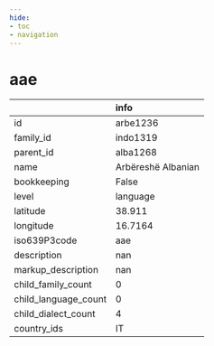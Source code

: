 ```yaml
---
hide:
- toc
- navigation
---
```

# aae
|                      | info               |
|:---------------------|:-------------------|
| id                   | arbe1236           |
| family_id            | indo1319           |
| parent_id            | alba1268           |
| name                 | Arbëreshë Albanian |
| bookkeeping          | False              |
| level                | language           |
| latitude             | 38.911             |
| longitude            | 16.7164            |
| iso639P3code         | aae                |
| description          | nan                |
| markup_description   | nan                |
| child_family_count   | 0                  |
| child_language_count | 0                  |
| child_dialect_count  | 4                  |
| country_ids          | IT                 |
